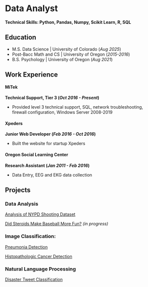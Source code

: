 # Data Analyst

#### Technical Skills: Python, Pandas, Numpy, Scikit Learn, R, SQL

## Education
- M.S. Data Science | University of Colorado  (_Aug 2025_)
- Post-Bacc Math and CS | University of Oregon (_2015-2016_)
- B.S. Psychology | University of Oregon (_Aug 2021_)

## Work Experience
#### MiTek
**Technical Support, Tier 3 (_Oct 2016 - Present_)**
- Provided level 3 technical support, SQL, network troubleshooting, firewall configuration, Windows Server 2008-2019

#### Xpeders
**Junior Web Developer (_Feb 2016 - Oct 2016_)**
- Built the website for startup Xpeders


#### Oregon Social Learning Center
**Research Assistant (_Jan 2011 - Feb 2016_)**
- Data Entry, EEG and EKG data collection


## Projects

### Data Analysis

[Analysis of NYPD Shooting Dataset](https://github.com/joja4479/NYPDShootingAnalysis)

[Did Steroids Make Baseball More Fun?](https://github.com/joja4479/) _(in progress)_

### Image Classification:

[Pneumonia Detection](https://github.com/joja4479/Pneumonia-detection)

[Histopathologic Cancer Detection](https://github.com/joja4479/Histopathologic-Cancer-Detection)

### Natural Language Processing

[Disaster Tweet Classification](https://github.com/joja4479/NLP-Disaster-Tweets)


